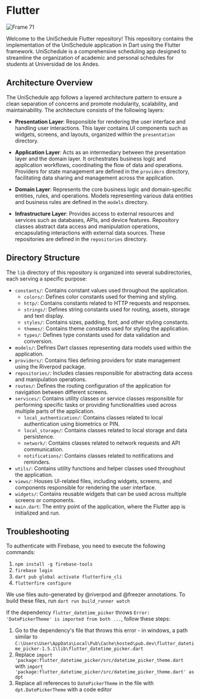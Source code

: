 # Flutter

![Frame 71](https://github.com/ISIS3510-202410-Team-13/Flutter/assets/68788933/284a5b1f-5165-4b24-9f49-230691fb4ff4)

Welcome to the UniSchedule Flutter repository! This repository contains the implementation of the UniSchedule application in Dart using the Flutter framework. UniSchedule is a comprehensive scheduling app designed to streamline the organization of academic and personal schedules for students at Universidad de los Andes.

## Architecture Overview

The UniSchedule app follows a layered architecture pattern to ensure a clean separation of concerns and promote modularity, scalability, and maintainability. The architecture consists of the following layers:

- **Presentation Layer**: Responsible for rendering the user interface and handling user interactions. This layer contains UI components such as widgets, screens, and layouts, organized within the `presentation` directory.

- **Application Layer**: Acts as an intermediary between the presentation layer and the domain layer. It orchestrates business logic and application workflows, coordinating the flow of data and operations. Providers for state management are defined in the `providers` directory, facilitating data sharing and management across the application.

- **Domain Layer**: Represents the core business logic and domain-specific entities, rules, and operations. Models representing various data entities and business rules are defined in the `models` directory.

- **Infrastructure Layer**: Provides access to external resources and services such as databases, APIs, and device features. Repository classes abstract data access and manipulation operations, encapsulating interactions with external data sources. These repositories are defined in the `repositories` directory.

## Directory Structure

The `lib` directory of this repository is organized into several subdirectories, each serving a specific purpose:

- `constants/`: Contains constant values used throughout the application.
  - `colors/`: Defines color constants used for theming and styling.
  - `http/`: Contains constants related to HTTP requests and responses.
  - `strings/`: Defines string constants used for routing, assets, storage and text display.
  - `styles/`: Contains sizes, padding, font, and other styling constants.
  - `themes/`: Contains theme constants used for styling the application.
  - `types/`: Defines type constants used for data validation and conversion.
- `models/`: Defines Dart classes representing data models used within the application.
- `providers/`: Contains files defining providers for state management using the Riverpod package.
- `repositories/`: Includes classes responsible for abstracting data access and manipulation operations.
- `routes/`: Defines the routing configuration of the application for navigation between different screens.
- `services/`: Contains utility classes or service classes responsible for performing specific tasks or providing functionalities used across multiple parts of the application.
  - `local_authentication/`: Contains classes related to local authentication using biometrics or PIN.
  - `local_storage/`: Contains classes related to local storage and data persistence.
  - `network/`: Contains classes related to network requests and API communication.
  - `notifications/`: Contains classes related to notifications and reminders.
- `utils/`: Contains utility functions and helper classes used throughout the application.
- `views/`: Houses UI-related files, including widgets, screens, and components responsible for rendering the user interface.
- `widgets/`: Contains reusable widgets that can be used across multiple screens or components.
- `main.dart`: The entry point of the application, where the Flutter app is initialized and run.

## Troubleshooting

To authenticate with Firebase, you need to execute the following commands:

1. `npm install -g firebase-tools`
2. `firebase login`
3. `dart pub global activate flutterfire_cli`
4. `flutterfire configure`

We use files auto-generated by @riverpod and @freezer annotations. To build these files, run `dart run build_runner watch`

If the dependency `flutter_datetime_picker` throws `Error: 'DatePickerTheme' is imported from both ...`, follow these steps:

1. Go to the dependency's file that throws this error - in windows, a path similar to `C:\Users\User\AppData\Local\Pub\Cache\hosted\pub.dev\flutter_datetime_picker-1.5.1\lib\flutter_datetime_picker.dart`
2. Replace `import 'package:flutter_datetime_picker/src/datetime_picker_theme.dart` with `import 'package:flutter_datetime_picker/src/datetime_picker_theme.dart' as dpt`
3. Replace all references to `DatePickerTheme` in the file with `dpt.DatePickerTheme` with a code editor

